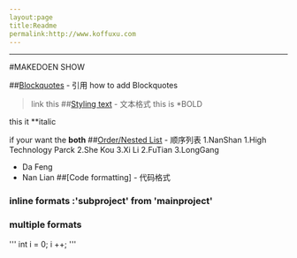 ```yaml
---
layout:page
title:Readme
permalink:http://www.koffuxu.com
---
```


***
#MAKEDOEN SHOW

##[Blockquotes](http://www.koffuxu.com) - 引用 
how to add Blockquotes

>link this
##[Styling text](http://www.koffuxu.com) - 文本格式
this is *BOLD

this it **italic

if your want the **both**
##[Order/Nested List](http://www.koffuxu.com) - 顺序列表
1.NanShan
  1.High Technology Parck
  2.She Kou
  3.Xi Li
2.FuTian
3.LongGang
  * Da Feng
  * Nan Lian
##[Code formatting] - 代码格式
### inline formats :'subproject' from 'mainproject'
### multiple formats
  '''
  int i = 0;
  i ++;
  '''

